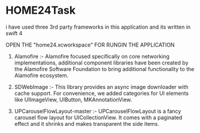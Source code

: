 # HOME24Task

i have used three 3rd party frameworks in this application and its written in swift 4

OPEN THE "home24.xcworkspace" FOR RUNGIN THE APPLICATION

1) Alamofire :- Alamofire focused specifically on core networking implementations, additional component libraries have been created by the  Alamofire Software Foundation to bring additional functionality to the Alamofire ecosystem.

2) SDWebImage :- This library provides an async image downloader with cache support. For convenience, we added categories for UI elements like UIImageView, UIButton, MKAnnotationView.

4) UPCarouselFlowLayout-master :- UPCarouselFlowLayout is a fancy carousel flow layout for UICollectionView. It comes with a paginated effect and it shrinks and makes transparent the side items.
